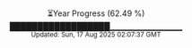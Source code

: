 <p align="center">
⏳Year Progress (62.49 %) <br>
██████████████████▁▁▁▁▁▁▁▁▁▁▁▁ <br>
<sub>Updated: Sun, 17 Aug 2025 02:07:37 GMT</sub>
</p>

